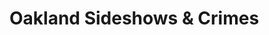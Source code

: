 # Oakland Sideshows & Crimes
  <div><script type="text/javascript" defer src="https://datawrapper.dwcdn.net/qcClD/embed.js?v=7" charset="utf-8"></script><noscript><img src="https://datawrapper.dwcdn.net/qcClD/full.png" alt="" /></noscript></div>
